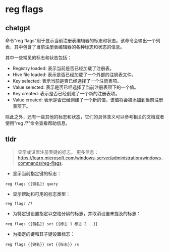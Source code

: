# reg flags 
## chatgpt 
命令"reg flags"用于显示当前注册表编辑器的标志和状态。该命令会输出一个列表，其中包含了当前注册表编辑器的各种标志和状态的信息。

其中一些常见的标志和状态包括：

- Registry loaded: 表示当前是否已经加载了注册表。
- Hive file loaded: 表示是否已经加载了一个外部的注销表文件。
- Key selected: 表示当前是否已经选择了一个注册表项。
- Value selected: 表示是否已经选择了当前注册表项下的一个值。
- Key created: 表示是否已经创建了一个新的注册表项。
- Value created: 表示是否已经创建了一个新的值，该值将会被添加到当前注册表项下。

除此之外，还有一些其他的标志和状态，它们的具体含义可以参考相关的文档或者使用"reg /?"命令查看帮助信息。 

## tldr 
 
> 显示或设置注册表键的标志。
> 更多信息：<https://learn.microsoft.com/windows-server/administration/windows-commands/reg-flags>.

- 显示当前指定键的标志：

`reg flags {{键名}} query`

- 显示帮助和可用的标志类型：

`reg flags /?`

- 为特定键设置指定以空格分隔的标志，并取消设置未提及的标志：

`reg flags {{键名}} set {{标志 1 标志 2 ..}}`

- 为指定的键和其子键设置标志：

`reg flags {{键名}} set {{标志}} /s`
